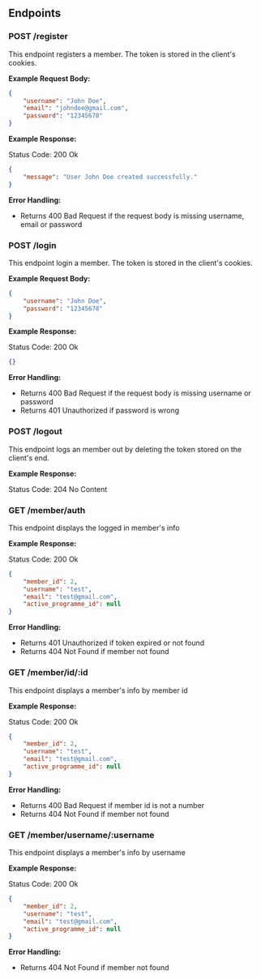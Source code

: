 ## Endpoints

### POST /register

This endpoint registers a member. The token is stored in the client's cookies.

**Example Request Body:**

```json
{
    "username": "John Doe",
    "email": "johndoe@gmail.com",
    "password": "12345678"
}
```

**Example Response:**

Status Code: 200 Ok

```json
{
    "message": "User John Doe created successfully."
}
```

**Error Handling:**
- Returns 400 Bad Request if the request body is missing username, email or password

### POST /login

This endpoint login a member. The token is stored in the client's cookies.

**Example Request Body:**

```json
{
    "username": "John Doe",
    "password": "12345678"
}
```

**Example Response:**

Status Code: 200 Ok

```json
{}
```

**Error Handling:**
- Returns 400 Bad Request if the request body is missing username or password 
- Returns 401 Unauthorized if password is wrong

### POST /logout

This endpoint logs an member out by deleting the token stored on the client's end.

**Example Response:**

Status Code: 204 No Content

### GET /member/auth

This endpoint displays the logged in member's info

**Example Response:**

Status Code: 200 Ok

```json
{
    "member_id": 2,
    "username": "test",
    "email": "test@gmail.com",
    "active_programme_id": null
}
```

**Error Handling:**
- Returns 401 Unauthorized if token expired or not found
- Returns 404 Not Found if member not found

### GET /member/id/:id

This endpoint displays a member's info by member id

**Example Response:**

Status Code: 200 Ok

```json
{
    "member_id": 2,
    "username": "test",
    "email": "test@gmail.com",
    "active_programme_id": null
}
```

**Error Handling:**
- Returns 400 Bad Request if member id is not a number
- Returns 404 Not Found if member not found

### GET /member/username/:username

This endpoint displays a member's info by username

**Example Response:**

Status Code: 200 Ok

```json
{
    "member_id": 2,
    "username": "test",
    "email": "test@gmail.com",
    "active_programme_id": null
}
```

**Error Handling:**
- Returns 404 Not Found if member not found